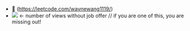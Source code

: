 - 👀 (https://leetcode.com/waynewang1119/)
- ![](https://komarev.com/ghpvc/?username=wayne-wang-1119&color=blue)  <- number of views without job offer // if you are one of this, you are missing out!

<!---
wayne-wang-1119/wayne-wang-1119 is a ✨ special ✨ repository because its `README.md` (this file) appears on your GitHub profile.
You can click the Preview link to take a look at your changes.
--->
